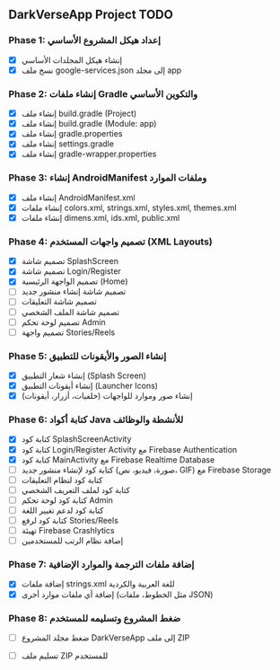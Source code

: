 ## DarkVerseApp Project TODO

### Phase 1: إعداد هيكل المشروع الأساسي
- [x] إنشاء هيكل المجلدات الأساسي
- [x] نسخ ملف google-services.json إلى مجلد app

### Phase 2: إنشاء ملفات Gradle والتكوين الأساسي
- [x] إنشاء ملف build.gradle (Project)
- [x] إنشاء ملف build.gradle (Module: app)
- [x] إنشاء ملف gradle.properties
- [x] إنشاء ملف settings.gradle
- [x] إنشاء ملف gradle-wrapper.properties

### Phase 3: إنشاء AndroidManifest وملفات الموارد
- [x] إنشاء ملف AndroidManifest.xml
- [x] إنشاء ملفات colors.xml, strings.xml, styles.xml, themes.xml
- [x] إنشاء ملفات dimens.xml, ids.xml, public.xml

### Phase 4: تصميم واجهات المستخدم (XML Layouts)
- [x] تصميم شاشة SplashScreen
- [x] تصميم شاشة Login/Register
- [x] تصميم الواجهة الرئيسية (Home)
- [ ] تصميم شاشة إنشاء منشور جديد
- [ ] تصميم شاشة التعليقات
- [ ] تصميم شاشة الملف الشخصي
- [ ] تصميم لوحة تحكم Admin
- [ ] تصميم واجهة Stories/Reels

### Phase 5: إنشاء الصور والأيقونات للتطبيق
- [x] إنشاء شعار التطبيق (Splash Screen)
- [x] إنشاء أيقونات التطبيق (Launcher Icons)
- [x] إنشاء صور وموارد للواجهات (خلفيات، أزرار، أيقونات)

### Phase 6: كتابة أكواد Java للأنشطة والوظائف
- [x] كتابة كود SplashScreenActivity
- [x] كتابة كود Login/Register Activity مع Firebase Authentication
- [x] كتابة كود MainActivity مع Firebase Realtime Database
- [ ] كتابة كود لإنشاء منشور جديد (صورة، فيديو، نص، GIF) مع Firebase Storage
- [ ] كتابة كود لنظام التعليقات
- [ ] كتابة كود لملف التعريف الشخصي
- [ ] كتابة كود لوحة تحكم Admin
- [ ] كتابة كود لدعم تغيير اللغة
- [ ] كتابة كود لرفع Stories/Reels
- [ ] تهيئة Firebase Crashlytics
- [ ] إضافة نظام الرتب للمستخدمين

### Phase 7: إضافة ملفات الترجمة والموارد الإضافية
- [x] إضافة ملفات strings.xml للغة العربية والكردية
- [x] إضافة أي ملفات موارد أخرى (مثل الخطوط، ملفات JSON)

### Phase 8: ضغط المشروع وتسليمه للمستخدم
- [ ] ضغط مجلد المشروع DarkVerseApp إلى ملف ZIP
- [ ] تسليم ملف ZIP للمستخدم

